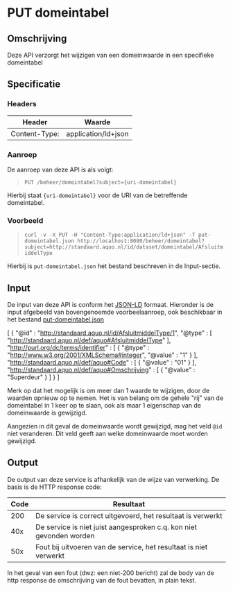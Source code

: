 # PUT domeintabel

## Omschrijving
Deze API verzorgt het wijzigen van een domeinwaarde in een specifieke domeintabel

## Specificatie

### Headers

|Header|Waarde|
|------|------|
|Content-Type:|application/ld+json|

### Aanroep
De aanroep van deze API is als volgt:

> `PUT /beheer/domeintabel?subject={uri-domeintabel}`

Hierbij staat `{uri-domeintabel}` voor de URI van de betreffende domeintabel.

### Voorbeeld

> `curl -v -X PUT -H "Content-Type:application/ld+json" -T put-domeintabel.json http://localhost:8080/beheer/domeintabel?subject=http://standaard.aquo.nl/id/dataset/domeintabel/AfsluitmiddelType`

Hierbij is `put-domeintabel.json` het bestand beschreven in de Input-sectie.

## Input
De input van deze API is conform het [JSON-LD](https://json-ld.org) formaat. Hieronder is de input afgebeeld van bovengenoemde voorbeelaanroep, ook beschikbaar in het bestand [put-domeintabel.json](put-domeintabel.json)

[ {
  "@id" : "http://standaard.aquo.nl/id/AfsluitmiddelType/1",
  "@type" : [ "http://standaard.aquo.nl/def/aquo#AfsluitmiddelType" ],
  "http://purl.org/dc/terms/identifier" : [ {
    "@type" : "http://www.w3.org/2001/XMLSchema#integer",
    "@value" : "1"
  } ],
  "http://standaard.aquo.nl/def/aquo#Code" : [ {
    "@value" : "01"
  } ],
  "http://standaard.aquo.nl/def/aquo#Omschrijving" : [ {
    "@value" : "Superdeur"
  } ]
} ]

Merk op dat het mogelijk is om meer dan 1 waarde te wijzigen, door de waarden opnieuw op te nemen. Het is van belang om de gehele "rij" van de domeintabel in 1 keer op te slaan, ook als maar 1 eigenschap van de domeinwaarde is gewijzigd.

Aangezien in dit geval de domeinwaarde wordt gewijzigd, mag het veld `@id` niet veranderen. Dit veld geeft aan welke domeinwaarde moet worden gewijzigd.

## Output
De output van deze service is afhankelijk van de wijze van verwerking. De basis is de HTTP response code:

|Code|Resultaat|
|----|---------|
|200|De service is correct uitgevoerd, het resultaat is verwerkt|
|40x|De service is niet juist aangesproken c.q. kon niet gevonden worden|
|50x|Fout bij uitvoeren van de service, het resultaat is niet verwerkt|

In het geval van een fout (dwz: een niet-200 bericht) zal de body van de http response de omschrijving van de fout bevatten, in plain tekst.
